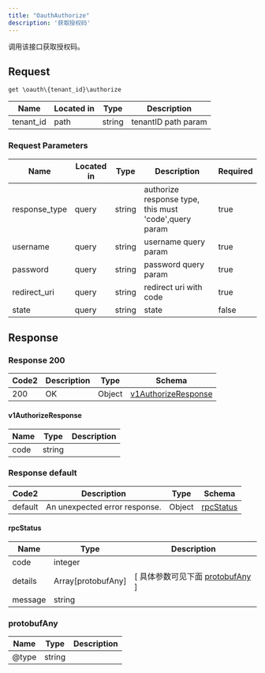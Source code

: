 ```yaml
---
title: "OauthAuthorize"
description: '获取授权码'
---
```

调用该接口获取授权码。

## Request

```
get \oauth\{tenant_id}\authorize
```

| Name | Located in | Type | Description | 
| ---- | ---------- | ----------- | ----------- | 
| tenant_id | path | string | tenantID path param |  

###  Request Parameters

| Name | Located in | Type | Description |  Required |
| ---- | ---------- | ----------- | ----------- |  ---- |
| response_type | query | string | authorize response type, this must 'code',query param |  true |
| username | query | string | username query param |  true |
| password | query | string | password query param |  true |
| redirect_uri | query | string | redirect uri with code |  true |
| state | query | string | state |  false |

## Response

### Response  200 
| Code2 | Description | Type | Schema |
| ---- | ----------- | ------ | ------ |
| 200 | OK | Object | [v1AuthorizeResponse](#v1AuthorizeResponse) |

#### v1AuthorizeResponse

| Name | Type | Description | 
| ---- | ---- | ----------- |     
| code | string |  |   



### Response  default 
| Code2 | Description | Type | Schema |
| ---- | ----------- | ------ | ------ |
| default | An unexpected error response. | Object | [rpcStatus](#rpcStatus) |

#### rpcStatus

| Name | Type | Description | 
| ---- | ---- | ----------- |     
| code | integer |  |          
| details | Array[protobufAny] |  [ 具体参数可见下面 [protobufAny](#protobufAny) ] |       
| message | string |  |   

### protobufAny
| Name | Type | Description | 
| ---- | ---- | ----------- |     
| @type | string |  |   



